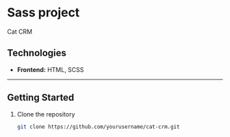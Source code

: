 # Sass project 
Cat CRM 

## Technologies
- **Frontend:** HTML, SCSS  

----------------------------------------------------------
## Getting Started
1. Clone the repository  
   ```sh
   git clone https://github.com/yourusername/cat-crm.git